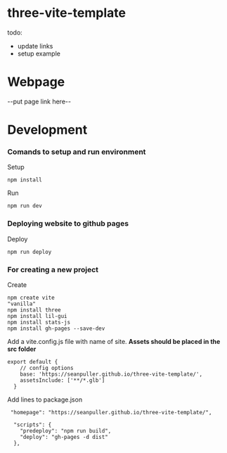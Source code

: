 # three-vite-template
todo: 
- update links
- setup example

# Webpage
--put page link here--

# Development

### Comands to setup and run environment

Setup
```
npm install
```

Run
```
npm run dev
```

### Deploying website to github pages

Deploy
```
npm run deploy
```
### For creating a new project

Create
```
npm create vite
"vanilla"
npm install three
npm install lil-gui
npm install stats-js
npm install gh-pages --save-dev
```
Add a vite.config.js file with name of site. **Assets should be placed in the src folder**
```
export default {
    // config options
    base: 'https://seanpuller.github.io/three-vite-template/',
    assetsInclude: ['**/*.glb']
  }
  ```
Add lines to package.json
```
 "homepage": "https://seanpuller.github.io/three-vite-template/",
 
  "scripts": {
    "predeploy": "npm run build",
    "deploy": "gh-pages -d dist"
  },
```

